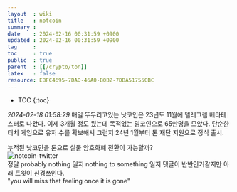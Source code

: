 ```yaml
---
layout  : wiki
title   : notcoin 
summary : 
date    : 2024-02-16 00:31:59 +0900
updated : 2024-02-16 00:31:59 +0900
tag     : 
toc     : true
public  : true
parent  : [[/crypto/ton]]
latex   : false
resource: EBFC4695-7DAD-46A0-B0B2-7DBA51755CBC
---
```

* TOC
{:toc}

*2024-02-18 01:58:29*
매일 뚜두리고있는 낫코인은 23년도 11월에 텔레그렘 베타테스터로 나왔다.
이제 3개월 정도 됬는데 목적없는 밈코인으로 65만명을 모았다. 
단순한 터치 게임으로 유저 수를 확보해서 그런지 24년 1월부터 톤 재단 지원으로 정식 출시.
  
누적된 낫코인을 톤으로 실물 암호화폐 전환이 가능할까?  
![notcoin-twitter](https://github.com/JayFreemandev/JayFreemandev.github.io/assets/72185011/0df8f6c0-15d4-440d-8421-d1ab09dfe059)  
정말 probably nothing 일지 nothing to something 일지 댓글이 반반인거같지만 아래 트윗이 신경쓰인다.  
"you will miss that feeling once it is gone"
